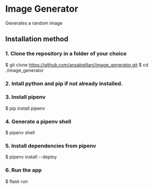 # Image Generator

Generates a random image


## Installation method
### 1. Clone the repository in a folder of your choice
$ git clone https://github.com/ansabgillani/image_generator.git
$ cd ./image_generator

### 2. Intall python and pip if not already installed.

### 3. Install pipenv
$ pip install pipenv

### 4. Generate a pipenv shell
$ pipenv shell

### 5. Install dependencies from pipenv
$ pipenv install --deploy

### 6. Run the app
$ flask run
